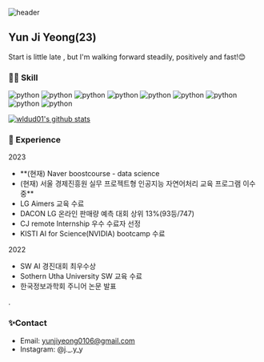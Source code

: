 ![header](https://capsule-render.vercel.app/api?type=rect&color=auto&height=100&section=header&text=%20&fontSize=30)
## Yun Ji Yeong(23)
Start is little late , but I'm walking forward steadily, positively and fast!😊
### 👩‍💻 Skill
![python](https://img.shields.io/badge/python-blue.svg?&style=for-the-badge) ![python](https://img.shields.io/badge/javascript-FFFF66.svg?&style=for-the-badge) ![python](https://img.shields.io/badge/HTML-FF9A00.svg?&style=for-the-badge) ![python](https://img.shields.io/badge/CSS-E8E8E8.svg?&style=for-the-badge) ![python](https://img.shields.io/badge/React-skyblue.svg?&style=for-the-badge) ![python](https://img.shields.io/badge/Pytorch-8BC0D0.svg?&style=for-the-badge) ![python](https://img.shields.io/badge/flask-527FFF.svg?&style=for-the-badge) ![python](https://img.shields.io/badge/SQL-2C7AC3.svg?&style=for-the-badge) ![python](https://img.shields.io/badge/SpringBoot-2C7AC3.svg?&style=for-the-badge) 


[![wldud01's github stats](https://github-readme-stats.vercel.app/api/top-langs/?username=wldud01&show_icons=true&hide_border=true&title_color=004386&icon_color=004386&layout=compact)](https://github.com/wldud01)

### 🧾 Experience
2023
- **(현재) Naver boostcourse - data science
- (현재) 서울 경제진흥원 실무 프로젝트형 인공지능 자연어처리 교육 프로그램 이수 중** 
- LG Aimers 교육 수료
- DACON LG 온라인 판매량 예측 대회 상위 13%(93등/747)
- CJ remote Internship 우수 수료자 선정
- KISTI AI for Science(NVIDIA) bootcamp 수료



2022 
- SW AI 경진대회 최우수상 
- Sothern Utha University SW 교육 수료
- 한국정보과학회 주니어 논문 발표 

.

### ✨Contact
- Email: yunjiyeong0106@gmail.com
- Instagram: @j._.y_y
